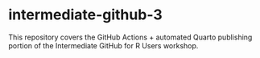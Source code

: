 # intermediate-github-3
This repository covers the GitHub Actions + automated Quarto publishing portion of the Intermediate GitHub for R Users workshop.
